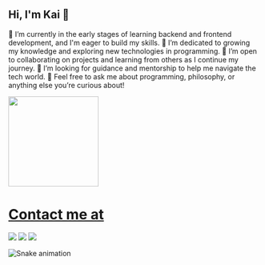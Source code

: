 ## Hi, I'm Kai 👋

🔭 I’m currently in the early stages of learning backend and frontend development, and I'm eager to build my skills.
🌱 I’m dedicated to growing my knowledge and exploring new technologies in programming.
👯 I’m open to collaborating on projects and learning from others as I continue my journey.
🤔 I’m looking for guidance and mentorship to help me navigate the tech world.
💬 Feel free to ask me about programming, philosophy, or anything else you’re curious about!

<div>
<a href="https://github.com/seu-usuário-aqui">
<img loading="lazy" height="180em" src="https://github-readme-stats.vercel.app/api/top-langs/?username=ximeneskai&layout=compact&langs_count=7&theme=dracula"/>
</div>

# Contact me at
<div>
<a href="https://instagram.com/kaiximenes" target="_blank"><img loading="lazy" src="https://img.shields.io/badge/-Instagram-%23E4405F?style=for-the-badge&logo=instagram&logoColor=white" target="_blank"></a>
<a href = "mailto:kaiximenes@outlook.com"><img loading="lazy" src="https://img.shields.io/badge/Gmail-D14836?style=for-the-badge&logo=gmail&logoColor=white" target="_blank"></a>
<a href="https://www.linkedin.com/in/ximeneskai" target="_blank"><img loading="lazy" src="https://img.shields.io/badge/-LinkedIn-%230077B5?style=for-the-badge&logo=linkedin&logoColor=white" target="_blank"></a>   
</div>

![Snake animation](https://github.com/ximeneskai/ximeneskai/blob/output/github-contribution-grid-snake.svg)
